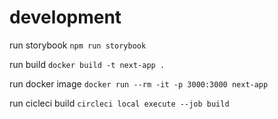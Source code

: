# development

run storybook
`npm run storybook`

run build
`docker build -t next-app .`

run docker image
`docker run --rm -it -p 3000:3000 next-app`

run cicleci build
`circleci local execute --job build`
